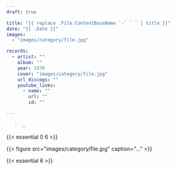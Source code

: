 ```yaml
---
draft: true

title: "{{ replace .File.ContentBaseName `-` ` ` | title }}"
date: "{{ .Date }}"
images:
  - "images/category/file.jpg"

records:
  - artist: ""
    album: ""
    year: 1970
    cover: "images/category/file.jpg"
    url_discogs: ""
    youtube_links:
      - name: ""
        url: ""
        id: ""

---
```


> *...*

{{< essential 0 6 >}}

{{< figure src="images/category/file.jpg" caption="..." >}}

{{< essential 6 >}}

